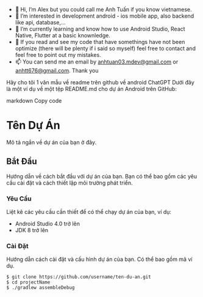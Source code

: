 - 👋 Hi, I’m Alex but you could call me Anh Tuấn if you know vietnamese.
- 👀 I’m interested in development android - ios mobile app, also backend like api, database,...
- 🌱 I’m currently learning and know how to use Android Studio, React Native, Flutter at a basic knownledge.
- 💞️ If you read and see my code that have somethings have not been optimize (there will be plenty if i said so myself) feel free to contact and feel free to point out my mistakes. 
- 📫 You can send me an email by anhtuan03.mdev@gmail.com or anhtt676@gmail.com. Thank you

<!---
anhtuanMDev/anhtuanMDev is a ✨ special ✨ repository because its `README.md` (this file) appears on your GitHub profile.
You can click the Preview link to take a look at your changes.
--->
Hãy cho tôi 1 văn mẫu về readme trên github về android
ChatGPT
Dưới đây là một ví dụ về một tệp README.md cho dự án Android trên GitHub:

markdown
Copy code
# Tên Dự Án

Mô tả ngắn về dự án của bạn ở đây.

## Bắt Đầu

Hướng dẫn về cách bắt đầu với dự án của bạn. Bạn có thể bao gồm các yêu cầu cài đặt và cách thiết lập môi trường phát triển.

### Yêu Cầu

Liệt kê các yêu cầu cần thiết để có thể chạy dự án của bạn, ví dụ: 
- Android Studio 4.0 trở lên
- JDK 8 trở lên

### Cài Đặt

Hướng dẫn cách cài đặt và cấu hình dự án của bạn. Có thể bao gồm mã ví dụ.

```
$ git clone https://github.com/username/ten-du-an.git
$ cd projectName
$ ./gradlew assembleDebug
```


